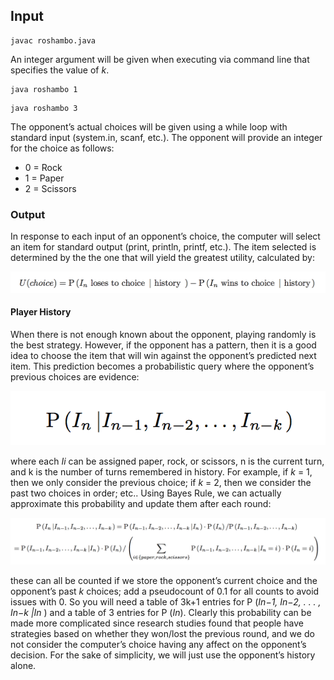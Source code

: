 

## Input
```
javac roshambo.java
```
An integer argument will be given when executing via command line that specifies the value of *k*. 
```
java roshambo 1
```
```
java roshambo 3
```
The opponent’s actual choices will be given using a while loop with standard input (system.in, scanf, etc.). The opponent will provide an integer for the choice as follows:

* 0 = Rock
* 1 = Paper
* 2 = Scissors

### Output
In response to each input of an opponent’s choice, the computer will select an item for standard output (print, println, printf, etc.). The item selected is determined by the the one that will yield the greatest utility, calculated by:
<p align="center">
  <img src="https://github.com/wesleytian/roshambo-god/blob/master/images/pic3.png">
</p>

#### Player History

When there is not enough known about the opponent, playing randomly is the best strategy. However, if the opponent has a pattern, then it is a good idea to choose the item that will win against the opponent’s predicted next item. This prediction becomes a probabilistic query where the opponent’s previous choices are evidence:

<p align="center">
  <img src="https://github.com/wesleytian/roshambo-god/blob/master/images/pic1.png">
</p>

where each *Ii* can be assigned paper, rock, or scissors, n is the current turn, and k is the number of turns remembered in history. For example, if *k* = 1, then we only consider the previous choice; if *k* = 2, then we consider the past two choices in order; etc.. Using Bayes Rule, we can actually approximate this probability and update them after each round:

<p align="center">
  <img src="https://github.com/wesleytian/roshambo-god/blob/master/images/pic2.png">
</p>

these can all be counted if we store the opponent’s current choice and the opponent’s past *k* choices; add
a pseudocount of 0.1 for all counts to avoid issues with 0. So you will need a table of 3k+1 entries for P (*In−1, In−2, . . . , In−k |In* ) and a table of 3 entries for P (*In*). Clearly this probability can be made more complicated since research studies found that people have strategies based on whether they won/lost the previous round, and we do not consider the computer’s choice having any affect on the opponent’s decision. For the sake of simplicity, we will just use the opponent’s history alone.


